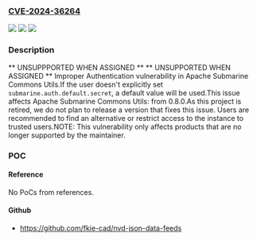 ### [CVE-2024-36264](https://cve.mitre.org/cgi-bin/cvename.cgi?name=CVE-2024-36264)
![](https://img.shields.io/static/v1?label=Product&message=Apache%20Submarine%20Commons%20Utils&color=blue)
![](https://img.shields.io/static/v1?label=Version&message=0.8.0%3C%3D%20*%20&color=brighgreen)
![](https://img.shields.io/static/v1?label=Vulnerability&message=CWE-287%20Improper%20Authentication&color=brighgreen)

### Description

** UNSUPPPORTED WHEN ASSIGNED ** ** UNSUPPORTED WHEN ASSIGNED ** Improper Authentication vulnerability in Apache Submarine Commons Utils.If the user doesn't explicitly set `submarine.auth.default.secret`, a default value will be used.This issue affects Apache Submarine Commons Utils: from 0.8.0.As this project is retired, we do not plan to release a version that fixes this issue. Users are recommended to find an alternative or restrict access to the instance to trusted users.NOTE: This vulnerability only affects products that are no longer supported by the maintainer.

### POC

#### Reference
No PoCs from references.

#### Github
- https://github.com/fkie-cad/nvd-json-data-feeds

